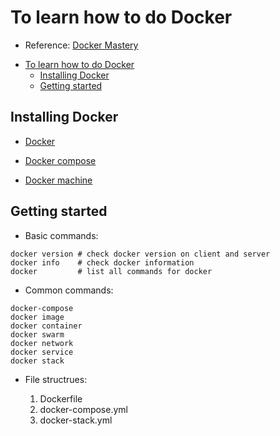 # To learn how to do Docker

- Reference: [Docker Mastery](https://www.udemy.com/docker-mastery/learn/v4/overview)

<!-- TOC -->

- [To learn how to do Docker](#to-learn-how-to-do-docker)
  - [Installing Docker](#installing-docker)
  - [Getting started](#getting-started)

<!-- /TOC -->

## Installing Docker

- [Docker](https://docs.docker.com/install/linux/docker-ce/ubuntu/)

- [Docker compose](https://docs.docker.com/machine/install-machine/)

- [Docker machine](https://docs.docker.com/compose/install/)

## Getting started

- Basic commands:

```shell
docker version # check docker version on client and server
docker info    # check docker information
docker         # list all commands for docker
```

- Common commands:

```shell
docker-compose
docker image
docker container
docker swarm
docker network
docker service
docker stack
```

- File structrues:

  1. Dockerfile
  2. docker-compose.yml
  3. docker-stack.yml
